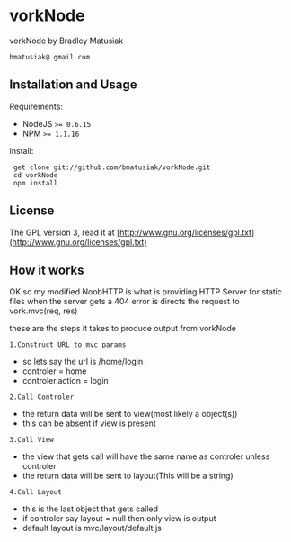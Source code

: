 vorkNode
========

vorkNode by Bradley Matusiak

    bmatusiak@ gmail.com
    
## Installation and Usage

Requirements:

  * NodeJS `>= 0.6.15`
  * NPM `>= 1.1.16`

Install:

     get clone git://github.com/bmatusiak/vorkNode.git
     cd vorkNode
     npm install
    
## License

The GPL version 3, read it at [http://www.gnu.org/licenses/gpl.txt](http://www.gnu.org/licenses/gpl.txt)
   
## How it works

OK so my modified NoobHTTP is what is providing HTTP Server for static files
when the server gets a 404 error is directs the request to vork.mvc(req, res)

these are the steps it takes to produce output from vorkNode

`
    1.Construct URL to mvc params
`

* so lets say the url is /home/login
* controler = home
* controler.action = login

`
    2.Call Controler
`

* the return data will be sent to view(most likely a object(s))
* this can be absent if view is present

`
    3.Call View
`

* the view that gets call will have the same name as controler unless controler
* the return data will be sent to layout(This will be a string)

`
    4.Call Layout
`

* this is the last object that gets called
* if controler say layout = null then only view is output
* default layout is mvc/layout/default.js

